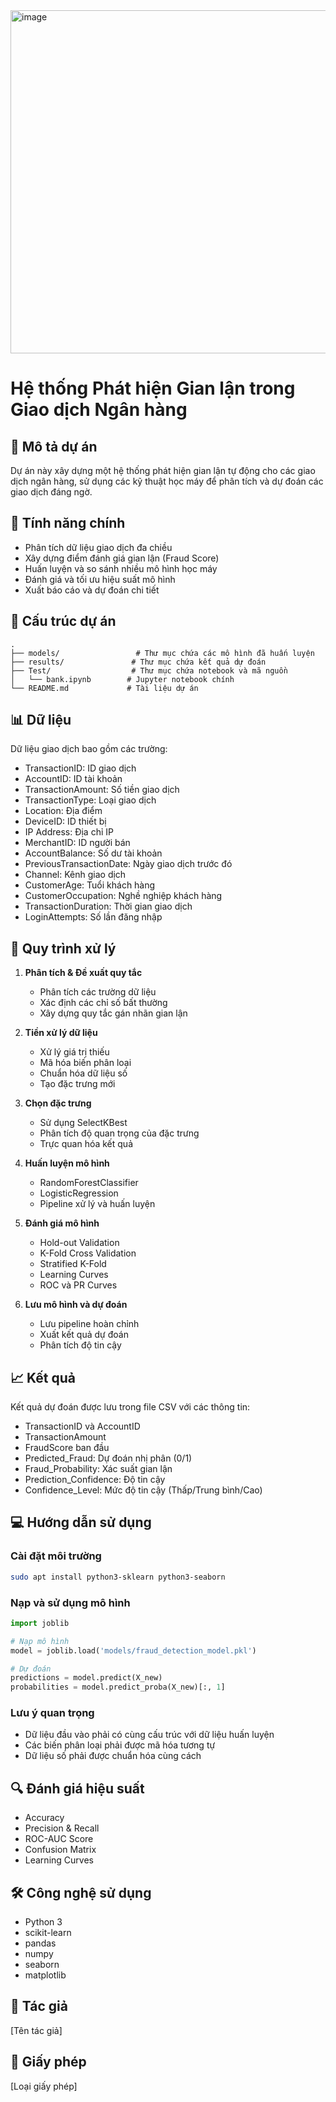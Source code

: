 <img width="968" height="549" alt="image" src="https://github.com/user-attachments/assets/e0135db2-22e7-4f41-9081-22cb0b01788a" />

# Hệ thống Phát hiện Gian lận trong Giao dịch Ngân hàng

## 📝 Mô tả dự án

Dự án này xây dựng một hệ thống phát hiện gian lận tự động cho các giao dịch ngân hàng, sử dụng các kỹ thuật học máy để phân tích và dự đoán các giao dịch đáng ngờ.

## 🎯 Tính năng chính

- Phân tích dữ liệu giao dịch đa chiều
- Xây dựng điểm đánh giá gian lận (Fraud Score)
- Huấn luyện và so sánh nhiều mô hình học máy
- Đánh giá và tối ưu hiệu suất mô hình
- Xuất báo cáo và dự đoán chi tiết

## 🔧 Cấu trúc dự án

```
.
├── models/                 # Thư mục chứa các mô hình đã huấn luyện
├── results/               # Thư mục chứa kết quả dự đoán
├── Test/                  # Thư mục chứa notebook và mã nguồn
│   └── bank.ipynb        # Jupyter notebook chính
└── README.md             # Tài liệu dự án
```

## 📊 Dữ liệu

Dữ liệu giao dịch bao gồm các trường:

- TransactionID: ID giao dịch
- AccountID: ID tài khoản
- TransactionAmount: Số tiền giao dịch
- TransactionType: Loại giao dịch
- Location: Địa điểm
- DeviceID: ID thiết bị
- IP Address: Địa chỉ IP
- MerchantID: ID người bán
- AccountBalance: Số dư tài khoản
- PreviousTransactionDate: Ngày giao dịch trước đó
- Channel: Kênh giao dịch
- CustomerAge: Tuổi khách hàng
- CustomerOccupation: Nghề nghiệp khách hàng
- TransactionDuration: Thời gian giao dịch
- LoginAttempts: Số lần đăng nhập

## 🚀 Quy trình xử lý

1. **Phân tích & Đề xuất quy tắc**

   - Phân tích các trường dữ liệu
   - Xác định các chỉ số bất thường
   - Xây dựng quy tắc gán nhãn gian lận

2. **Tiền xử lý dữ liệu**

   - Xử lý giá trị thiếu
   - Mã hóa biến phân loại
   - Chuẩn hóa dữ liệu số
   - Tạo đặc trưng mới

3. **Chọn đặc trưng**

   - Sử dụng SelectKBest
   - Phân tích độ quan trọng của đặc trưng
   - Trực quan hóa kết quả

4. **Huấn luyện mô hình**

   - RandomForestClassifier
   - LogisticRegression
   - Pipeline xử lý và huấn luyện

5. **Đánh giá mô hình**

   - Hold-out Validation
   - K-Fold Cross Validation
   - Stratified K-Fold
   - Learning Curves
   - ROC và PR Curves

6. **Lưu mô hình và dự đoán**
   - Lưu pipeline hoàn chỉnh
   - Xuất kết quả dự đoán
   - Phân tích độ tin cậy

## 📈 Kết quả

Kết quả dự đoán được lưu trong file CSV với các thông tin:

- TransactionID và AccountID
- TransactionAmount
- FraudScore ban đầu
- Predicted_Fraud: Dự đoán nhị phân (0/1)
- Fraud_Probability: Xác suất gian lận
- Prediction_Confidence: Độ tin cậy
- Confidence_Level: Mức độ tin cậy (Thấp/Trung bình/Cao)

## 💻 Hướng dẫn sử dụng

### Cài đặt môi trường

```bash
sudo apt install python3-sklearn python3-seaborn
```

### Nạp và sử dụng mô hình

```python
import joblib

# Nạp mô hình
model = joblib.load('models/fraud_detection_model.pkl')

# Dự đoán
predictions = model.predict(X_new)
probabilities = model.predict_proba(X_new)[:, 1]
```

### Lưu ý quan trọng

- Dữ liệu đầu vào phải có cùng cấu trúc với dữ liệu huấn luyện
- Các biến phân loại phải được mã hóa tương tự
- Dữ liệu số phải được chuẩn hóa cùng cách

## 🔍 Đánh giá hiệu suất

- Accuracy
- Precision & Recall
- ROC-AUC Score
- Confusion Matrix
- Learning Curves

## 🛠️ Công nghệ sử dụng

- Python 3
- scikit-learn
- pandas
- numpy
- seaborn
- matplotlib

## 📝 Tác giả

[Tên tác giả]

## 📄 Giấy phép

[Loại giấy phép]
